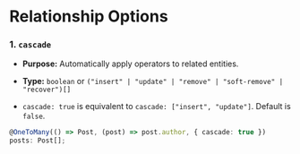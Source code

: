 # Relationship Options

### 1. `cascade`

- **Purpose:** Automatically apply operators to related entities.

- **Type:** `boolean` or `("insert" | "update" | "remove" | "soft-remove" | "recover")[]`

- `cascade: true` is equivalent to `cascade: ["insert", "update"]`. Default is `false`.

```ts
@OneToMany(() => Post, (post) => post.author, { cascade: true })
posts: Post[];
```
